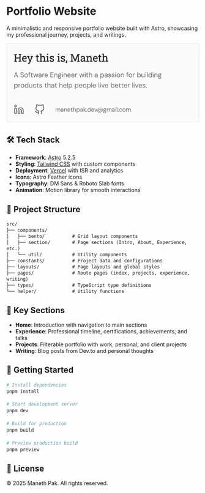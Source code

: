 # Portfolio Website

A minimalistic and responsive portfolio website built with Astro, showcasing my professional journey, projects, and writings.

![Portfolio Website Open Graph Image](public/og-image.png)

## 🛠️ Tech Stack

- **Framework**: [Astro](https://astro.build/) 5.2.5
- **Styling**: [Tailwind CSS](https://tailwindcss.com/) with custom components
- **Deployment**: [Vercel](https://vercel.com/) with ISR and analytics
- **Icons**: Astro Feather icons
- **Typography**: DM Sans & Roboto Slab fonts
- **Animation**: Motion library for smooth interactions

## 📁 Project Structure

```
src/
├── components/
│   ├── bento/          # Grid layout components
│   ├── section/        # Page sections (Intro, About, Experience, etc.)
│   └── util/           # Utility components
├── constants/          # Project data and configurations
├── layouts/            # Page layouts and global styles
├── pages/              # Route pages (index, projects, experience, writing)
├── types/              # TypeScript type definitions
└── helper/             # Utility functions
```

## 🎯 Key Sections

- **Home**: Introduction with navigation to main sections
- **Experience**: Professional timeline, certifications, achievements, and talks
- **Projects**: Filterable portfolio with work, personal, and client projects
- **Writing**: Blog posts from Dev.to and personal thoughts

## 🚀 Getting Started

```bash
# Install dependencies
pnpm install

# Start development server
pnpm dev

# Build for production
pnpm build

# Preview production build
pnpm preview
```

## 📝 License

© 2025 Maneth Pak. All rights reserved.
